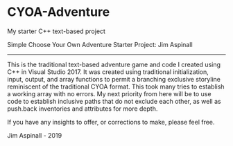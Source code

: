 # CYOA-Adventure
My starter C++ text-based project

Simple Choose Your Own Adventure Starter Project: Jim Aspinall

****

This is the traditional text-based adventure game and code I created using C++ in Visual Studio 2017.
It was created using traditional initialization, input, output, and array functions to permit a branching exclusive storyline reminiscent of the traditional CYOA format.
This took many tries to establish a working array with no errors.
My next priority from here will be to use code to establish inclusive paths that do not exclude each other, as well as push.back inventories and attributes for more depth.

If you have any insights to offer, or corrections to make, please feel free.

Jim Aspinall - 2019
